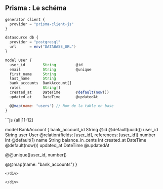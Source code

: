 ## Prisma : Le schéma

<div grid="~ cols-2 gap-6" class="mt-4">

```js {all|all|11}
generator client {
  provider = "prisma-client-js"
}

datasource db {
  provider = "postgresql"
  url      = env("DATABASE_URL")
}

model User {
  user_id        String         @id
  email          String         @unique
  first_name     String
  last_name      String
  bank_accounts  BankAccount[]
  roles          String[]
  created_at     DateTime       @default(now())
  updated_at     DateTime       @updatedAt

  @@map(name: "users") // Nom de la table en base
}
```

<div v-if="$slidev.nav.clicks >= 1">
```js {all|11-12}








model BankAccount {
  bank_account_id  String   @id @default(uuid())
  user_id          String
  user             User     @relation(fields: [user_id], references: [user_id])
  number           Int      @default(1)
  name             String
  balance_in_cents Int
  created_at       DateTime @default(now())
  updated_at       DateTime @updatedAt

  @@unique([user_id, number])

  @@map(name: "bank_accounts")
}
```
</div>

</div>
